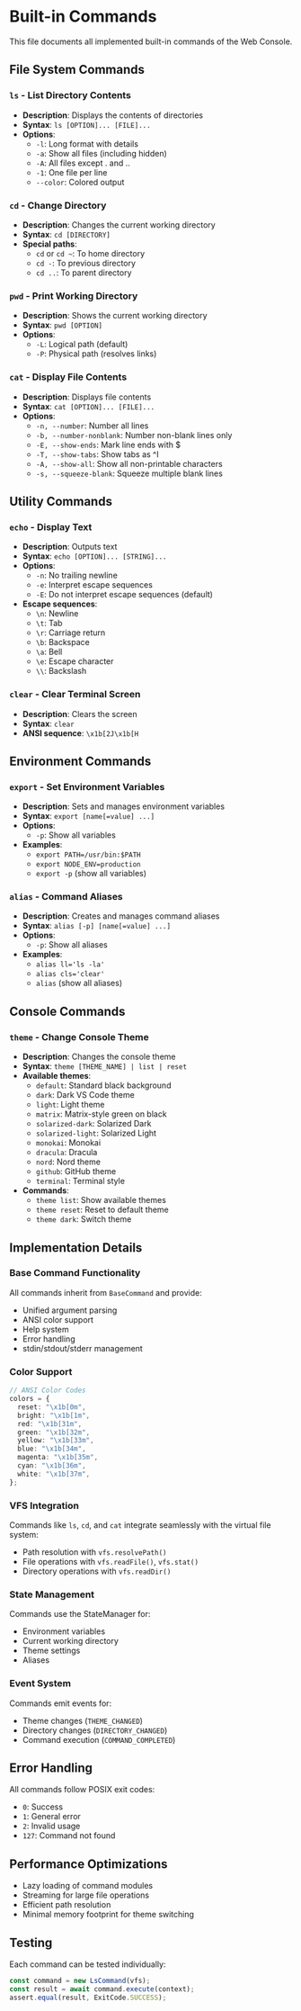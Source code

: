 # Built-in Commands

This file documents all implemented built-in commands of the Web Console.

## File System Commands

### `ls` - List Directory Contents

- **Description**: Displays the contents of directories
- **Syntax**: `ls [OPTION]... [FILE]...`
- **Options**:
  - `-l`: Long format with details
  - `-a`: Show all files (including hidden)
  - `-A`: All files except . and ..
  - `-1`: One file per line
  - `--color`: Colored output

### `cd` - Change Directory

- **Description**: Changes the current working directory
- **Syntax**: `cd [DIRECTORY]`
- **Special paths**:
  - `cd` or `cd ~`: To home directory
  - `cd -`: To previous directory
  - `cd ..`: To parent directory

### `pwd` - Print Working Directory

- **Description**: Shows the current working directory
- **Syntax**: `pwd [OPTION]`
- **Options**:
  - `-L`: Logical path (default)
  - `-P`: Physical path (resolves links)

### `cat` - Display File Contents

- **Description**: Displays file contents
- **Syntax**: `cat [OPTION]... [FILE]...`
- **Options**:
  - `-n, --number`: Number all lines
  - `-b, --number-nonblank`: Number non-blank lines only
  - `-E, --show-ends`: Mark line ends with $
  - `-T, --show-tabs`: Show tabs as ^I
  - `-A, --show-all`: Show all non-printable characters
  - `-s, --squeeze-blank`: Squeeze multiple blank lines

## Utility Commands

### `echo` - Display Text

- **Description**: Outputs text
- **Syntax**: `echo [OPTION]... [STRING]...`
- **Options**:
  - `-n`: No trailing newline
  - `-e`: Interpret escape sequences
  - `-E`: Do not interpret escape sequences (default)
- **Escape sequences**:
  - `\n`: Newline
  - `\t`: Tab
  - `\r`: Carriage return
  - `\b`: Backspace
  - `\a`: Bell
  - `\e`: Escape character
  - `\\`: Backslash

### `clear` - Clear Terminal Screen

- **Description**: Clears the screen
- **Syntax**: `clear`
- **ANSI sequence**: `\x1b[2J\x1b[H`

## Environment Commands

### `export` - Set Environment Variables

- **Description**: Sets and manages environment variables
- **Syntax**: `export [name[=value] ...]`
- **Options**:
  - `-p`: Show all variables
- **Examples**:
  - `export PATH=/usr/bin:$PATH`
  - `export NODE_ENV=production`
  - `export -p` (show all variables)

### `alias` - Command Aliases

- **Description**: Creates and manages command aliases
- **Syntax**: `alias [-p] [name[=value] ...]`
- **Options**:
  - `-p`: Show all aliases
- **Examples**:
  - `alias ll='ls -la'`
  - `alias cls='clear'`
  - `alias` (show all aliases)

## Console Commands

### `theme` - Change Console Theme

- **Description**: Changes the console theme
- **Syntax**: `theme [THEME_NAME] | list | reset`
- **Available themes**:
  - `default`: Standard black background
  - `dark`: Dark VS Code theme
  - `light`: Light theme
  - `matrix`: Matrix-style green on black
  - `solarized-dark`: Solarized Dark
  - `solarized-light`: Solarized Light
  - `monokai`: Monokai
  - `dracula`: Dracula
  - `nord`: Nord theme
  - `github`: GitHub theme
  - `terminal`: Terminal style
- **Commands**:
  - `theme list`: Show available themes
  - `theme reset`: Reset to default theme
  - `theme dark`: Switch theme

## Implementation Details

### Base Command Functionality

All commands inherit from `BaseCommand` and provide:

- Unified argument parsing
- ANSI color support
- Help system
- Error handling
- stdin/stdout/stderr management

### Color Support

```typescript
// ANSI Color Codes
colors = {
  reset: "\x1b[0m",
  bright: "\x1b[1m",
  red: "\x1b[31m",
  green: "\x1b[32m",
  yellow: "\x1b[33m",
  blue: "\x1b[34m",
  magenta: "\x1b[35m",
  cyan: "\x1b[36m",
  white: "\x1b[37m",
};
```

### VFS Integration

Commands like `ls`, `cd`, and `cat` integrate seamlessly with the virtual file system:

- Path resolution with `vfs.resolvePath()`
- File operations with `vfs.readFile()`, `vfs.stat()`
- Directory operations with `vfs.readDir()`

### State Management

Commands use the StateManager for:

- Environment variables
- Current working directory
- Theme settings
- Aliases

### Event System

Commands emit events for:

- Theme changes (`THEME_CHANGED`)
- Directory changes (`DIRECTORY_CHANGED`)
- Command execution (`COMMAND_COMPLETED`)

## Error Handling

All commands follow POSIX exit codes:

- `0`: Success
- `1`: General error
- `2`: Invalid usage
- `127`: Command not found

## Performance Optimizations

- Lazy loading of command modules
- Streaming for large file operations
- Efficient path resolution
- Minimal memory footprint for theme switching

## Testing

Each command can be tested individually:

```typescript
const command = new LsCommand(vfs);
const result = await command.execute(context);
assert.equal(result, ExitCode.SUCCESS);
```
